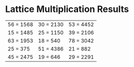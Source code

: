 # Lattice Multiplication Results

|   |   |   |
|---|---|---|
| 56 = 1568 | 30 = 2130 | 53 = 4452 |
| 15 = 1485 | 25 = 1150 | 39 = 2106 |
| 63 = 1953 | 18 = 540 | 78 = 3042 |
| 25 = 375 | 51 = 4386 | 21 = 882 |
| 45 = 2475 | 19 = 646 | 29 = 2291 |
